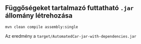 
## Függőségeket tartalmazó futtatható `.jar` állomány létrehozása

``` shell
mvn clean compile assembly:single
```

Az eredmény a `target/AutomatedCar-jar-with-dependencies.jar`